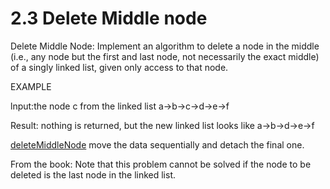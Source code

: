 # 2.3 Delete Middle node

Delete Middle Node: Implement an algorithm to delete a node in the middle (i.e., any node but the first and last node, not necessarily the exact middle) of a singly linked list, given only access to that node.

EXAMPLE

lnput:the node c from the linked list a->b->c->d->e->f

Result: nothing is returned, but the new linked list looks like a->b->d->e->f

[deleteMiddleNode](./deleteMiddleNode/mySolution.cpp) move the data sequentially and detach the final one.

From the book: Note that this problem cannot be solved if the node to be deleted is the last node in the linked list.
